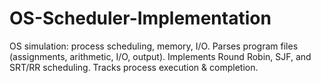 # OS-Scheduler-Implementation
OS simulation: process scheduling, memory, I/O. Parses program files (assignments, arithmetic, I/O, output). Implements Round Robin, SJF, and SRT/RR scheduling. Tracks process execution &amp; completion.
